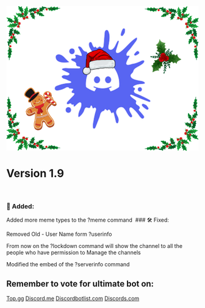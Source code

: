 
<img src="logo/xmas-banner.png" /></img>


# Version 1.9
﻿
### 📂﻿﻿ Added:

<h8>Added more meme types to the ?meme command</h8>
﻿
﻿### 🛠️﻿﻿ Fixed:

<h8>Removed Old - User Name form ?userinfo</h8>

<h8>From now on the ?lockdown command will show the channel to all the people who have permission to  Manage the channels</h8>

<h8>Modified the embed of the ?serverinfo command</h8>
﻿
## Remember to vote for ultimate bot on:
[Top.gg](<https://top.gg/bot/1009106161104072726>)
[Discord.me](<https://discord.me/ultimate-bot>)
[Discordbotlist.com](<https://discordbotlist.com/bots/ultimate-bot-4070>)
[Discords.com](<https://discords.com/bots/bot/1009106161104072726>)

